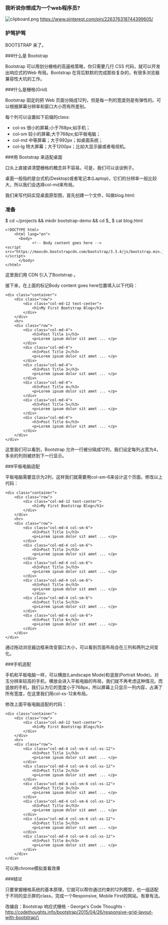 ### 我听说你想成为一个web程序员?


![clipboard.png](/img/bVmOHP)
https://www.pinterest.com/pin/226376318744399605/


### 护驾护驾

BOOTSTRAP 来了。

###什么是 Bootstrap

Bootstrap 可以用划分栅格的高逼格策略，你只需要几行 CSS 代码，就可以开发出响应式的Web 布局。Bootstrap 在背后默默的完成那些复杂的，有很多浏览器兼容性大坑的工作。 

###什么是栅格(Grid)

Bootstrap 固定的把 Web 页面分隔成12列，但是每一列的宽度则是有弹性的。可以根据屏幕分辨率和窗口大小而有所差别。

每个列可以设置如下前缀的class:

- col-xs 很小的屏幕;小于768px;如手机；
- col-sm 较小的屏幕;大于768px;如平板电脑；
- col-md 中等屏幕；大于992px；如桌面系统；
- col-lg 特大屏幕；大于1200px；比如大显示器或者电视机。

###用 Bootstrap 来适配桌面

口头上直接讲清楚栅格的概念并不容易。可是，我们可以谈谈例子。

桌面一般指的是台式机(Desktop)或者笔记本(Laptop)，它们的分辨率一般比较大，所以我们会选择col-md来布局。

我们来写代码实现桌面原型图，首先创建一个文件，叫做blog.html:

### 准备 

$ cd ~/projects && mkdir bootstrap-demo && cd $_
$ cat blog.html

    <!DOCTYPE html>
        <html lang="en">
          <body>
                <!-- Body content goes here -->
    <script src="https://maxcdn.bootstrapcdn.com/bootstrap/3.3.4/js/bootstrap.min.js"></script>
          </body>
    </html>

这里我们用 CDN 引入了Bootstrap 。

接下来，在上面的标记Body content goes here位置填入以下代码：

    <div class="container">
        <div class="row">
            <div class="col-md-12 text-center">
                <h1>My First Bootstrap Blog</h1>
            </div>
        </div>
        <hr>
        <div class="row">
            <div class="col-md-4">
                <h3>Post Title 1</h3>
                <p>Lorem ipsum dolor sit amet ... </p>
            </div>
            <div class="col-md-4">
                <h3>Post Title 2</h3>
                <p>Lorem ipsum dolor sit amet ... </p>
            </div>
            <div class="col-md-4">
                <h3>Post Title 3</h3>
                <p>Lorem ipsum dolor sit amet ... </p>
            </div>
            <div class="col-md-4">
                <h3>Post Title 4</h3>
                <p>Lorem ipsum dolor sit amet ... </p>
            </div>
            <div class="col-md-4">
                <h3>Post Title 5</h3>
                <p>Lorem ipsum dolor sit amet ... </p>
            </div>
            <div class="col-md-4">
                <h3>Post Title 6</h3>
                <p>Lorem ipsum dolor sit amet ... </p>
            </div>
        </div>
    </div>

这里我们可以看到，Bootstrap 允许一行被分隔成12列，我们设定每列占宽为4，多余的列则被挤到下一行显示。

###平板电脑适配

平板电脑需要显示为2列，这样我们就需要用col-sm-6来设计这个页面，修改以上代码：

    <div class="container">
        <div class="row">
            <div class="col-md-12 text-center">
                <h1>My First Bootstrap Blog</h1>
            </div>
        </div>
        <hr>
        <div class="row">
            <div class="col-md-4 col-sm-6">
                <h3>Post Title 1</h3>
                <p>Lorem ipsum dolor sit amet ... </p>
            </div>
            <div class="col-md-4 col-sm-6">
                <h3>Post Title 2</h3>
                <p>Lorem ipsum dolor sit amet ... </p>
            </div>
            <div class="col-md-4 col-sm-6">
                <h3>Post Title 3</h3>
                <p>Lorem ipsum dolor sit amet ... </p>
            </div>
            <div class="col-md-4 col-sm-6">
                <h3>Post Title 4</h3>
                <p>Lorem ipsum dolor sit amet ... </p>
                </div>
            <div class="col-md-4 col-sm-6">
                <h3>Post Title 5</h3>
                <p>Lorem ipsum dolor sit amet ... </p>
            </div>
            <div class="col-md-4 col-sm-6">
                <h3>Post Title 6</h3>
                <p>Lorem ipsum dolor sit amet ... </p>
            </div>
        </div>
    </div>

通过拖动浏览器边框来改变窗口大小，可以看到页面布局会在三列和两列之间变化。

###手机适配

手机和平板电脑一样，可以横放(Landscape Mode)和竖放(Portrait Mode)。对玉分辨率较高的手机，横放会进入平板电脑的布局，我们就不再考虑这种情况。而竖放的手机，我们认为它的宽度小于768px，所以屏幕上只显示一列内容，占满了所有宽度，在这里我们用col-xs-12来布局。

修改上面平板电脑适配的代码：

    <div class="container">
        <div class="row">
            <div class="col-md-12 text-center">
                <h1>My First Bootstrap Blog</h1>
            </div>
        </div>
        <hr>
        <div class="row">
            <div class="col-md-4 col-sm-6 col-xs-12">
                <h3>Post Title 1</h3>
                <p>Lorem ipsum dolor sit amet ... </p>
            </div>
            <div class="col-md-4 col-sm-6 col-xs-12">
                <h3>Post Title 2</h3>
                <p>Lorem ipsum dolor sit amet ... </p>
            </div>
            <div class="col-md-4 col-sm-6 col-xs-12">
                <h3>Post Title 3</h3>
                <p>Lorem ipsum dolor sit amet ... </p>
            </div>
            <div class="col-md-4 col-sm-6 col-xs-12">
                <h3>Post Title 4</h3>
                <p>Lorem ipsum dolor sit amet ... </p>
            </div>
            <div class="col-md-4 col-sm-6 col-xs-12">
                <h3>Post Title 5</h3>
                <p>Lorem ipsum dolor sit amet ... </p>
            </div>
            <div class="col-md-4 col-sm-6 col-xs-12">
                <h3>Post Title 6</h3>
                <p>Lorem ipsum dolor sit amet ... </p>
            </div>
        </div>
    </div>

可以用chrome模拟查看效果

###结论

只要掌握栅格系统的基本原理，它就可以帮你通过约束的12列模型，也一组适配于不同的显示屏的class，完成一个Responsive, Mobile First的网站。有章有法。

改编自：Bootstrap 响应式栅格 - George's Code Thoughts - http://codethoughts.info/bootstrap/2015/04/26/responsive-grid-layout-with-bootstrap/\